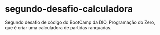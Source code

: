 # segundo-desafio-calculadora
Segundo desafio de código do BootCamp da DIO, Programação do Zero, que é criar uma calculadora de partidas ranquadas.
